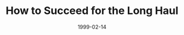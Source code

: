 ---
layout: message
category: message
series: "Surviving Success"
title: "How to Succeed for the Long Haul"
date: 1999-02-14
message_id: 407
---